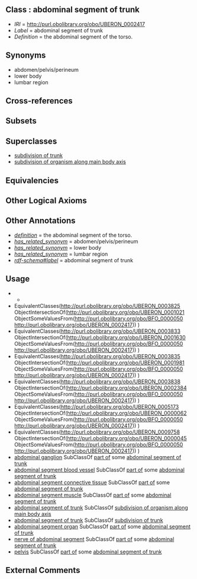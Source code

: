 
## Class : abdominal segment of trunk

 * *IRI* = http://purl.obolibrary.org/obo/UBERON_0002417
 * *Label* = abdominal segment of trunk
 * *Definition* = the abdominal segment of the torso.

## Synonyms

 * abdomen/pelvis/perineum
 * lower body
 * lumbar region

## Cross-references


## Subsets


## Superclasses

 * [subdivision of trunk](../../UBERON/69/UBERON_0009569.md)
 * [subdivision of organism along main body axis](../../UBERON/76/UBERON_0011676.md)

## Equivalencies


## Other Logical Axioms


## Other Annotations

 * *[definition](../../IAO/15/IAO_0000115.md)* = the abdominal segment of the torso.
 * *[has_related_synonym](../../ym/oboInOwl#hasRelatedSynonym.md)* = abdomen/pelvis/perineum
 * *[has_related_synonym](../../ym/oboInOwl#hasRelatedSynonym.md)* = lower body
 * *[has_related_synonym](../../ym/oboInOwl#hasRelatedSynonym.md)* = lumbar region
 * *[rdf-schema#label](../../el/rdf-schema#label.md)* = abdominal segment of trunk

## Usage

 * -
 * EquivalentClasses(<http://purl.obolibrary.org/obo/UBERON_0003825> ObjectIntersectionOf(<http://purl.obolibrary.org/obo/UBERON_0001021> ObjectSomeValuesFrom(<http://purl.obolibrary.org/obo/BFO_0000050> <http://purl.obolibrary.org/obo/UBERON_0002417>)) )
 * EquivalentClasses(<http://purl.obolibrary.org/obo/UBERON_0003833> ObjectIntersectionOf(<http://purl.obolibrary.org/obo/UBERON_0001630> ObjectSomeValuesFrom(<http://purl.obolibrary.org/obo/BFO_0000050> <http://purl.obolibrary.org/obo/UBERON_0002417>)) )
 * EquivalentClasses(<http://purl.obolibrary.org/obo/UBERON_0003835> ObjectIntersectionOf(<http://purl.obolibrary.org/obo/UBERON_0001981> ObjectSomeValuesFrom(<http://purl.obolibrary.org/obo/BFO_0000050> <http://purl.obolibrary.org/obo/UBERON_0002417>)) )
 * EquivalentClasses(<http://purl.obolibrary.org/obo/UBERON_0003838> ObjectIntersectionOf(<http://purl.obolibrary.org/obo/UBERON_0002384> ObjectSomeValuesFrom(<http://purl.obolibrary.org/obo/BFO_0000050> <http://purl.obolibrary.org/obo/UBERON_0002417>)) )
 * EquivalentClasses(<http://purl.obolibrary.org/obo/UBERON_0005173> ObjectIntersectionOf(<http://purl.obolibrary.org/obo/UBERON_0000062> ObjectSomeValuesFrom(<http://purl.obolibrary.org/obo/BFO_0000050> <http://purl.obolibrary.org/obo/UBERON_0002417>)) )
 * EquivalentClasses(<http://purl.obolibrary.org/obo/UBERON_0009758> ObjectIntersectionOf(<http://purl.obolibrary.org/obo/UBERON_0000045> ObjectSomeValuesFrom(<http://purl.obolibrary.org/obo/BFO_0000050> <http://purl.obolibrary.org/obo/UBERON_0002417>)) )
 * [abdominal ganglion](../../UBERON/58/UBERON_0009758.md) SubClassOf [part of](../../BFO/50/BFO_0000050.md) some [abdominal segment of trunk](../../UBERON/17/UBERON_0002417.md)
 * [abdominal segment blood vessel](../../UBERON/35/UBERON_0003835.md) SubClassOf [part of](../../BFO/50/BFO_0000050.md) some [abdominal segment of trunk](../../UBERON/17/UBERON_0002417.md)
 * [abdominal segment connective tissue](../../UBERON/38/UBERON_0003838.md) SubClassOf [part of](../../BFO/50/BFO_0000050.md) some [abdominal segment of trunk](../../UBERON/17/UBERON_0002417.md)
 * [abdominal segment muscle](../../UBERON/33/UBERON_0003833.md) SubClassOf [part of](../../BFO/50/BFO_0000050.md) some [abdominal segment of trunk](../../UBERON/17/UBERON_0002417.md)
 * [abdominal segment of trunk](../../UBERON/17/UBERON_0002417.md) SubClassOf [subdivision of organism along main body axis](../../UBERON/76/UBERON_0011676.md)
 * [abdominal segment of trunk](../../UBERON/17/UBERON_0002417.md) SubClassOf [subdivision of trunk](../../UBERON/69/UBERON_0009569.md)
 * [abdominal segment organ](../../UBERON/73/UBERON_0005173.md) SubClassOf [part of](../../BFO/50/BFO_0000050.md) some [abdominal segment of trunk](../../UBERON/17/UBERON_0002417.md)
 * [nerve of abdominal segment](../../UBERON/25/UBERON_0003825.md) SubClassOf [part of](../../BFO/50/BFO_0000050.md) some [abdominal segment of trunk](../../UBERON/17/UBERON_0002417.md)
 * [pelvis](../../UBERON/55/UBERON_0002355.md) SubClassOf [part of](../../BFO/50/BFO_0000050.md) some [abdominal segment of trunk](../../UBERON/17/UBERON_0002417.md)

## External Comments

